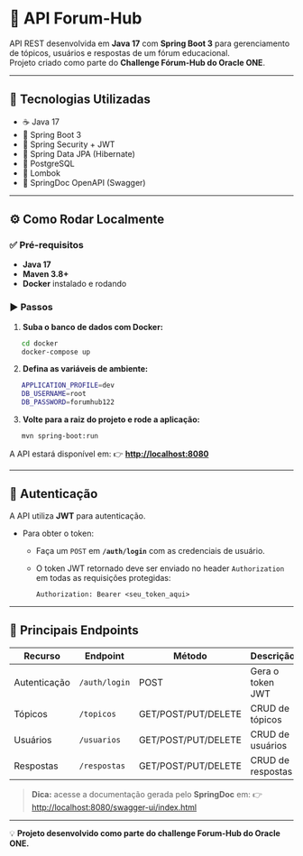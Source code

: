 # 📌 API Forum-Hub

API REST desenvolvida em **Java 17** com **Spring Boot 3** para gerenciamento de tópicos, usuários e respostas de um fórum educacional.  
Projeto criado como parte do **Challenge Fórum-Hub do Oracle ONE**.

---

## 🚀 Tecnologias Utilizadas

- ☕ Java 17
- 🌱 Spring Boot 3
- 🔐 Spring Security + JWT
- 💾 Spring Data JPA (Hibernate)
- 🐘 PostgreSQL
- 🧰 Lombok
- 📖 SpringDoc OpenAPI (Swagger)

---

## ⚙️ Como Rodar Localmente

### ✅ Pré-requisitos
- **Java 17**
- **Maven 3.8+**
- **Docker** instalado e rodando

### ▶️ Passos

1. **Suba o banco de dados com Docker:**
```bash
   cd docker
   docker-compose up
```

2. **Defina as variáveis de ambiente:**

```bash
   APPLICATION_PROFILE=dev
   DB_USERNAME=root
   DB_PASSWORD=forumhub122
   ```

3. **Volte para a raiz do projeto e rode a aplicação:**

```bash
   mvn spring-boot:run
   ```

A API estará disponível em:
👉 **[http://localhost:8080](http://localhost:8080)**

---

## 🔑 Autenticação

A API utiliza **JWT** para autenticação.

* Para obter o token:

    * Faça um `POST` em **`/auth/login`** com as credenciais de usuário.
    * O token JWT retornado deve ser enviado no header `Authorization` em todas as requisições protegidas:

      ```
      Authorization: Bearer <seu_token_aqui>
      ```

---

## 📌 Principais Endpoints

| Recurso      | Endpoint      | Método              | Descrição         |
| ------------ | ------------- | ------------------- | ----------------- |
| Autenticação | `/auth/login` | POST                | Gera o token JWT  |
| Tópicos      | `/topicos`    | GET/POST/PUT/DELETE | CRUD de tópicos   |
| Usuários     | `/usuarios`   | GET/POST/PUT/DELETE | CRUD de usuários  |
| Respostas    | `/respostas`  | GET/POST/PUT/DELETE | CRUD de respostas |

> **Dica:** acesse a documentação gerada pelo **SpringDoc** em:
> 👉 [http://localhost:8080/swagger-ui/index.html](http://localhost:8080/swagger-ui/index.html)
---

💡 **Projeto desenvolvido como parte do challenge Forum-Hub do Oracle ONE.**